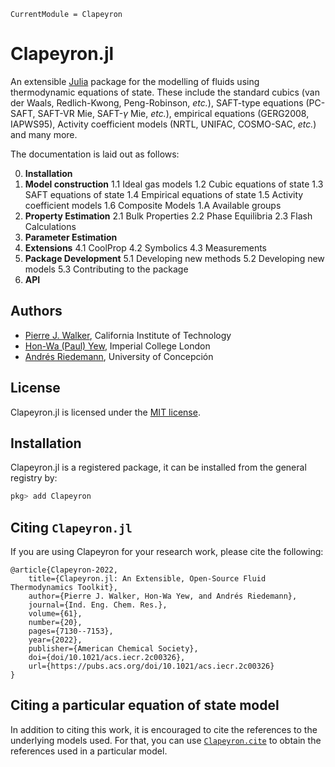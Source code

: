 ```@meta
CurrentModule = Clapeyron
```

# Clapeyron.jl

An extensible [Julia](http://julialang.org) package for the modelling of fluids using thermodynamic equations of state. These include the standard cubics (van der Waals, Redlich-Kwong, Peng-Robinson, *etc.*), SAFT-type equations (PC-SAFT, SAFT-VR Mie, SAFT-$\gamma$ Mie, *etc.*), empirical equations (GERG2008, IAPWS95), Activity coefficient models (NRTL, UNIFAC, COSMO-SAC, *etc.*) and many more.

The documentation is laid out as follows:

0. **Installation**
1. **Model construction**
1.1 Ideal gas models
1.2 Cubic equations of state
1.3 SAFT equations of state
1.4 Empirical equations of state
1.5 Activity coefficient models
1.6 Composite Models
1.A Available groups
2. **Property Estimation**
2.1 Bulk Properties
2.2 Phase Equilibria
2.3 Flash Calculations
3. **Parameter Estimation**
4. **Extensions**
4.1 CoolProp
4.2 Symbolics
4.3 Measurements
5. **Package Development**
5.1 Developing new methods
5.2 Developing new models
5.3 Contributing to the package
6. **API**

## Authors

- [Pierre J. Walker](mailto:pjwalker@caltech.edu), California Institute of Technology
- [Hon-Wa (Paul) Yew](mailto:honwa.yew16@imperial.ac.uk), Imperial College London
- [Andrés Riedemann](mailto:andres.riedemann@gmail.com), University of Concepción

## License

Clapeyron.jl is licensed under the [MIT license](https://github.com/ClapeyronThermo/Clapeyron.jl/blob/master/LICENSE.md).

## Installation

Clapeyron.jl is a registered package, it can be installed from the general registry by:

```julia
pkg> add Clapeyron
```

## Citing `Clapeyron.jl`

If you are using Clapeyron for your research work, please cite the following:

```text
@article{Clapeyron-2022,
    title={Clapeyron.jl: An Extensible, Open-Source Fluid Thermodynamics Toolkit},
    author={Pierre J. Walker, Hon-Wa Yew, and Andrés Riedemann},
    journal={Ind. Eng. Chem. Res.},
    volume={61},
    number={20},
    pages={7130--7153},
    year={2022},
    publisher={American Chemical Society},
    doi={doi/10.1021/acs.iecr.2c00326},
    url={https://pubs.acs.org/doi/10.1021/acs.iecr.2c00326}
}
```

## Citing a particular equation of state model

In addition to citing this work, it is encouraged to cite the references to the underlying models used. For that, you can use [`Clapeyron.cite`](@ref) to obtain the references used in a particular model.
